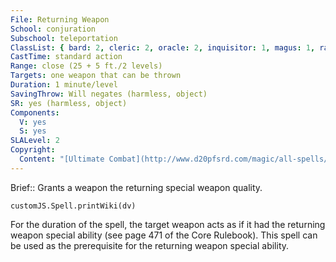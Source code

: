 ```yaml
---
File: Returning Weapon
School: conjuration
Subschool: teleportation
ClassList: { bard: 2, cleric: 2, oracle: 2, inquisitor: 1, magus: 1, ranger: 1, sorcerer: 2, wizard: 2, witch: 2, bloodrager: 1, occultist: 1, psychic: 2 }
CastTime: standard action
Range: close (25 + 5 ft./2 levels)
Targets: one weapon that can be thrown
Duration: 1 minute/level
SavingThrow: Will negates (harmless, object)
SR: yes (harmless, object)
Components:
  V: yes
  S: yes
SLALevel: 2
Copyright:
  Content: "[Ultimate Combat](http://www.d20pfsrd.com/magic/all-spells/r/returning-weapon)"
---
```

Brief:: Grants a weapon the returning special weapon quality.

```dataviewjs
customJS.Spell.printWiki(dv)
```

For the duration of the spell, the target weapon acts as if it had the returning weapon special ability (see page 471 of the Core Rulebook).  This spell can be used as the prerequisite for the returning weapon special ability.
